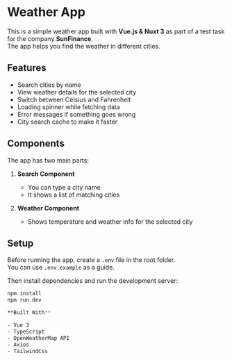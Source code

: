 # Weather App

This is a simple weather app built with **Vue.js & Nuxt 3** as part of a test task for the company **SunFinance**.   
The app helps you find the weather in different cities.

## Features

- Search cities by name  
- View weather details for the selected city  
- Switch between Celsius and Fahrenheit  
- Loading spinner while fetching data  
- Error messages if something goes wrong  
- City search cache to make it faster

## Components

The app has two main parts:

1. **Search Component**  
   - You can type a city name  
   - It shows a list of matching cities  

2. **Weather Component**  
   - Shows temperature and weather info for the selected city  

## Setup

Before running the app, create a `.env` file in the root folder.  
You can use `.env.example` as a guide.

Then install dependencies and run the development server:

```bash
npm install
npm run dev

**Built With**

- Vue 3
- TypeScript
- OpenWeatherMap API
- Axios
- TailwindCss